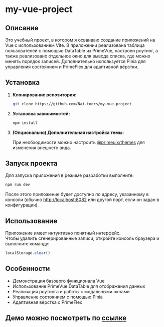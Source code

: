 # my-vue-project

## Описание

Это учебный проект, в котором я осваиваю создание приложений на Vue с использованием Vite. В приложении реализована таблица пользователей с помощью DataTable из PrimeVue, настроен роутинг, а также реализовано отдельное окно для вывода списка, где можно менять порядок записей. Дополнительно используется Pinia для управления состоянием и PrimeFlex для адаптивной вёрстки.

## Установка

1. **Клонирование репозитория:**

   ```bash
   git clone https://github.com/Nai-toors/my-vue-project
   ```

2. **Установка зависимостей:**

   ```bash
   npm install
   ```

3. **(Опционально) Дополнительная настройка темы:**

   При необходимости можно настроить [@primeuix/themes](https://www.primefaces.org/primevue/showcase/#/setup) для изменения внешнего вида.

## Запуск проекта

Для запуска приложения в режиме разработки выполните:

```bash
npm run dev
```

После этого приложение будет доступно по адресу, указанному в консоли (обычно [http://localhost:8082](http://localhost:8082) или другой порт, если он задан в конфигурации).

## Использование

Приложение имеет интуитивно понятный интерфейс.  
Чтобы удалить сгенерированные записи, откройте консоль браузера и выполните команду:

```js
localStorage.clear()
```

## Особенности

- Демонстрация базового функционала Vue
- Использование PrimeVue DataTable для отображения данных
- Реализация роутинга и работы с модальными окнами
- Управление состоянием с помощью Pinia
- Адаптивная вёрстка с PrimeFlex

## Демо можно посмотреть по [ссылке](https://my-vue-project-git-homework-2charts-nai-toors-projects.vercel.app)
